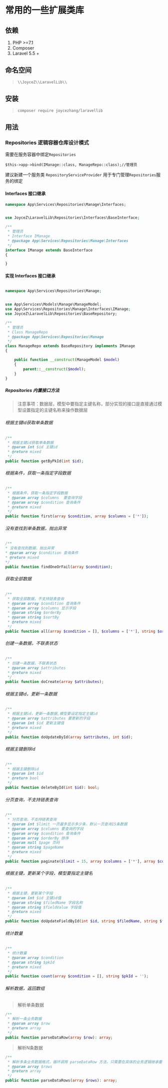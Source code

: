 # 常用的一些扩展类库

## 依赖

1. PHP >=7.1
2. Composer
3. Laravel 5.5 +

## 命名空间

> `\\JoyceZ\\LaravelLib\\`

## 安装

> `composer require joycezhang/laravellib`

## 用法

### Repositories 逻辑容器仓库设计模式

需要在服务容器中绑定`Repositories`

` $this->app->bind(IManage::class, ManageRepo::class);//管理员 `

建议新建一个服务类 `RepositoryServiceProvider` 用于专门管理`Repositories`服务的绑定

#### Interfaces 接口继承

```php
namespace App\Services\Repositories\Manage\Interfaces;


use JoyceZ\LaravelLib\Repositories\Interfaces\BaseInterface;

/**
 * 管理员
 * Interface IManage
 * @package App\Services\Repositories\Manage\Interfaces
 */
interface IManage extends BaseInterface
{

}
```
#### 实现 Interfaces 接口继承
```php

namespace App\Services\Repositories\Manage;


use App\Services\Models\Manage\ManageModel;
use App\Services\Repositories\Manage\Interfaces\IManage;
use JoyceZ\LaravelLib\Repositories\BaseRepository;

/**
 * 管理员
 * Class ManageRepo
 * @package App\Services\Repositories\Manage
 */
class ManageRepo extends BaseRepository implements IManage
{

    public function __construct(ManageModel $model)
    {
        parent::__construct($model);
    }
}
```
##### Repositories 内置接口方法

> 注意事项：数据层，模型中要指定主键名称，部分实现的接口是直接通过模型设置指定的主键名称来操作数据层

###### 根据主键id获取单条数据

```php
/**
 * 根据主键id获取单条数据
 * @param int $id 主键id
 * @return mixed
 */
public function getByPkId(int $id);

```

###### 根据条件，获取一条指定字段数据

```php
/**
 * 根据条件，获取一条指定字段数据
 * @param array $columns  要查询字段
 * @param array $condition 查询条件
 * @return mixed
 */
public function first(array $condition, array $columns = ['*']);
```

###### 没有查找到单条数据，抛出异常

```php
/**
* 没有查找到数据，抛出异常
* @param array $condition 查询条件
* @return mixed
*/
public function findOneOrFail(array $condition);
```

###### 获取全部数据

```php
/**
 * 获取全部数据，不支持链表查询
 * @param array $condition 查询条件
 * @param array $columns 显示字段
 * @param string $orderBy
 * @param string $sortBy
 * @return mixed
 */
public function all(array $condition = [], $columns = ['*'], string $orderBy = 'id', string $sortBy = 'asc');

```
###### 创建一条数据，不联表状态
```php
/**
 * 创建一条数据，不联表状态
 * @param array $attributes
 * @return mixed
 */
public function doCreate(array $attributes);
```
###### 根据主键id，更新一条数据
```php
/**
 * 根据主键id，更新一条数据,模型要设定指定主键id
 * @param array $attributes 要更新的字段
 * @param int $id 更新主键值
 * @return mixed
 */
public function doUpdateById(array $attributes, int $id);
```

###### 根据主键删除id

```php
/**
 * 根据主键删除id
 * @param int $id
 * @return bool
 */
public function deleteById(int $id): bool;
```

###### 分页查询，不支持链表查询

```php
/**
 * 分页查询，不支持链表查询
 * @param int $limit 一页最多显示多少条，默认一页查询15条数据
 * @param array $columns 要查询的字段
 * @param array $condition 查询条件
 * @param array $orderBy 排序
 * @param null $page 页码
 * @param string $pageName
 * @return mixed
 */
public function paginate($limit = 15, array $columns = ['*'], array $condition = [], array $orderBy = [], $page = null, $pageName = 'page');
```

###### 根据主键，更新某个字段，模型要指定主键名

```php
/**
 * 根据主键，更新某个字段
 * @param int $id 主键id值
 * @param string $filedName 字段名称
 * @param string $fieldValue 字段值
 * @return mixed
 */
public function doUpdateFieldById(int $id, string $filedName, string $fieldValue);
```
###### 统计数量

```php
/**
 * 统计数量
 * @param array $condition
 * @param string $pkId
 * @return mixed
 */
public function count(array $condition = [], string $pkId = '');
```

###### 解析数据，返回数组
> 解析单条数据
```php
/**
 * 解析一条业务数据
 * @param array $row
 * @return array
 */
public function parseDataRow(array $row): array;
```
> 解析N条数据
```php
/**
 * 解析多条业务数据格式，循环调用 parseDataRow 方法，只需要在具体的业务逻辑继承重写 parseDataRow 方法即可
 * @param array $rows
 * @return array
 */
public function parseDataRows(array $rows): array;
```


